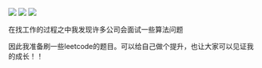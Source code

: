 [![](https://travis-ci.org/Alamofire/Alamofire.svg?branch=master)](https://travis-ci.org/Alamofire/Alamofire)
![](https://img.shields.io/badge/platform-macos|windwos|linux-green.svg)
![](https://img.shields.io/badge/language-golang-green.svg)



在找工作的过程之中我发现许多公司会面试一些算法问题

因此我准备刷一些leetcode的题目。可以给自己做个提升，也让大家可以见证我的成长！！

